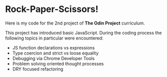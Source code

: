 # Rock-Paper-Scissors!

Here is my code for the 2nd project of **The Odin Project** curriculum.

This project has introduced basic JavaScript. During the coding process the following topics in particular were encountered:

- JS function declarations vs expressions
- Type coercion and strict vs loose equality
- Debugging via Chrome Developer Tools
- Problem solving oriented thought processes
- DRY focused refactoring
